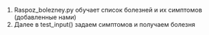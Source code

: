 1. Raspoz_bolezney.py обучает список болезней и их симптомов (добавленные нами)
2. Далее в test_input() задаем симптомов и получаем болезня

